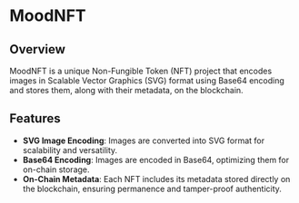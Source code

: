 # MoodNFT

## Overview
MoodNFT is a unique Non-Fungible Token (NFT) project that encodes images in Scalable Vector Graphics (SVG) format using Base64 encoding and stores them, along with their metadata, on the blockchain.

## Features
- **SVG Image Encoding**: Images are converted into SVG format for scalability and versatility.
- **Base64 Encoding**: Images are encoded in Base64, optimizing them for on-chain storage.
- **On-Chain Metadata**: Each NFT includes its metadata stored directly on the blockchain, ensuring permanence and tamper-proof authenticity.
